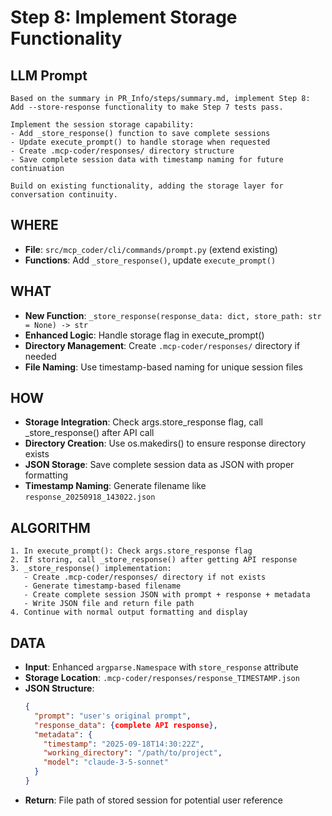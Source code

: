 # Step 8: Implement Storage Functionality

## LLM Prompt
```
Based on the summary in PR_Info/steps/summary.md, implement Step 8: Add --store-response functionality to make Step 7 tests pass.

Implement the session storage capability:
- Add _store_response() function to save complete sessions
- Update execute_prompt() to handle storage when requested
- Create .mcp-coder/responses/ directory structure
- Save complete session data with timestamp naming for future continuation

Build on existing functionality, adding the storage layer for conversation continuity.
```

## WHERE
- **File**: `src/mcp_coder/cli/commands/prompt.py` (extend existing)
- **Functions**: Add `_store_response()`, update `execute_prompt()`

## WHAT
- **New Function**: `_store_response(response_data: dict, store_path: str = None) -> str`
- **Enhanced Logic**: Handle storage flag in execute_prompt()
- **Directory Management**: Create `.mcp-coder/responses/` directory if needed
- **File Naming**: Use timestamp-based naming for unique session files

## HOW
- **Storage Integration**: Check args.store_response flag, call _store_response() after API call
- **Directory Creation**: Use os.makedirs() to ensure response directory exists
- **JSON Storage**: Save complete session data as JSON with proper formatting
- **Timestamp Naming**: Generate filename like `response_20250918_143022.json`

## ALGORITHM
```
1. In execute_prompt(): Check args.store_response flag
2. If storing, call _store_response() after getting API response
3. _store_response() implementation:
   - Create .mcp-coder/responses/ directory if not exists
   - Generate timestamp-based filename
   - Create complete session JSON with prompt + response + metadata
   - Write JSON file and return file path
4. Continue with normal output formatting and display
```

## DATA
- **Input**: Enhanced `argparse.Namespace` with `store_response` attribute
- **Storage Location**: `.mcp-coder/responses/response_TIMESTAMP.json`
- **JSON Structure**:
  ```json
  {
    "prompt": "user's original prompt",
    "response_data": {complete API response},
    "metadata": {
      "timestamp": "2025-09-18T14:30:22Z",
      "working_directory": "/path/to/project", 
      "model": "claude-3-5-sonnet"
    }
  }
  ```
- **Return**: File path of stored session for potential user reference
